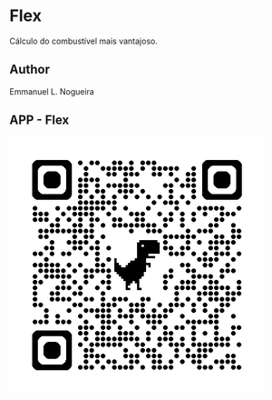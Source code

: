 # Flex
Cálculo do combustível mais vantajoso.

## Author
Emmanuel L. Nogueira

## APP - Flex
![qrcode](https://github.com/emmanuel-lacerd4/flex/blob/main/img/qrcode_flex.png)
